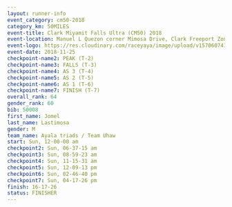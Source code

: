 ```yaml
---
layout: runner-info 
event_category: cm50-2018 
category_km: 50MILES 
event-title: Clark Miyamit Falls Ultra (CM50) 2018 
event-location: Manuel L Quezon corner Mimosa Drive, Clark Freeport Zone, Clark, Pampanga, Philippines 
event-logo: https://res.cloudinary.com/raceyaya/image/upload/v1570607412/logo/cm50_p8ydpq.jpg 
event-date: 2018-11-25 
checkpoint-name2: PEAK (T-2) 
checkpoint-name3: FALLS (T-3) 
checkpoint-name4: AS 3 (T-4) 
checkpoint-name5: AS 2 (T-5) 
checkpoint-name6: AS 1 (T-6) 
checkpoint-name7: FINISH (T-7) 
overall_rank: 64
gender_rank: 60
bib: 50008
first_name: Jomel
last_name: Lastimosa
gender: M
team_name: Ayala triads / Team Uhaw
start: Sun, 12-00-00 am
checkpoint2: Sun, 06-37-15 am
checkpoint3: Sun, 08-59-23 am
checkpoint4: Sun, 11-15-31 am
checkpoint5: Sun, 12-09-13 pm
checkpoint6: Sun, 02-46-40 pm
checkpoint7: Sun, 04-17-26 pm
finish: 16-17-26
status: FINISHER
---
```

